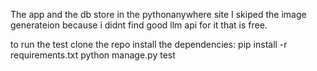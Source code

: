 The app and the db store in the pythonanywhere site
I skiped the image generateion because i didnt find good llm api for it that is free.

to run the test clone the repo
install the dependencies:
pip install -r requirements.txt
python manage.py test
